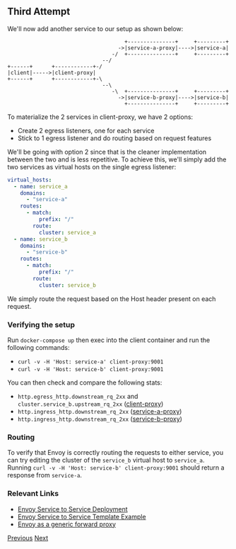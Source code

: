 ## Third Attempt

We'll now add another service to our setup as shown below:

```
                                     +---------------+     +---------+
                                   ->|service-a-proxy|---->|service-a|
                                 -/  +---------------+     +---------+
                              --/
+------+      +------------+-/
|client|----->|client-proxy|
+------+      +------------+-\
                              --\
                                 -\  +---------------+     +---------+
                                   ->|service-b-proxy|---->|service-b|
                                     +---------------+     +---------+
```

To materialize the 2 services in client-proxy, we have 2 options:

* Create 2 egress listeners, one for each service
* Stick to 1 egress listener and do routing based on request features

We'll be going with option 2 since that is the cleaner implementation between the two and is less repetitive. To achieve this, we'll simply add the two services as virtual hosts on the single egress listener:

```yml
virtual_hosts:
  - name: service_a
    domains:
      - "service-a"
    routes:
      - match:
          prefix: "/"
        route:
          cluster: service_a
  - name: service_b
    domains:
      - "service-b"
    routes:
      - match:
          prefix: "/"
        route:
          cluster: service_b
```

We simply route the request based on the Host header present on each request.

### Verifying the setup

Run `docker-compose up` then exec into the client container and run the following commands:

* `curl -v -H 'Host: service-a' client-proxy:9001`
* `curl -v -H 'Host: service-b' client-proxy:9001`

You can then check and compare the following stats:

* `http.egress_http.downstream_rq_2xx` and `cluster.service_b.upstream_rq_2xx` ([client-proxy](http://localhost:8001/stats))
* `http.ingress_http.downstream_rq_2xx` ([service-a-proxy](http://localhost:8002/stats))
* `http.ingress_http.downstream_rq_2xx` ([service-b-proxy](http://localhost:8003/stats))

### Routing

To verify that Envoy is correctly routing the requests to either service, you can try editing the cluster of the `service_b` virtual host to `service_a`. Running `curl -v -H 'Host: service-b' client-proxy:9001` should return a response from `service-a`.

### Relevant Links
* [Envoy Service to Service Deployment](https://www.envoyproxy.io/docs/envoy/v1.9.0/intro/deployment_types/service_to_service)
* [Envoy Service to Service Template Example](https://github.com/envoyproxy/envoy/blob/master/configs/envoy_service_to_service_v2.template.yaml)
* [Envoy as a generic forward proxy](https://github.com/vadimeisenbergibm/envoy-generic-forward-proxy)

[Previous](https://github.com/teh-username/service-mesh-the-hard-way/tree/master/docker-compose/attempt-2) [Next](https://github.com/teh-username/service-mesh-the-hard-way/tree/master/docker-compose/attempt-4)

